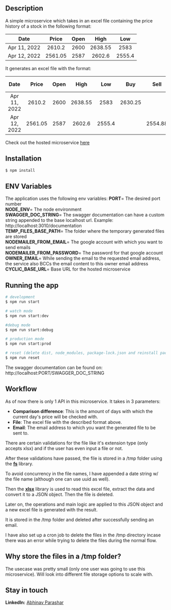 ## Description

A simple microservice which takes in an excel file containing the price history of a stock in the following format:

| Date         | Price     | Open   | High    | Low    |
| :-----:      | :---:     | :---:  | :---:   | :---:  |
| Apr 11, 2022 | 2610.2    | 2600   | 2638.55 | 2583   |
| Apr 12, 2022 | 2561.05   | 2587   | 2602.6  | 2555.4 |

It generates an excel file with the format:

| Date         | Price     | Open   | High    | Low    | Buy     | Sell    |  Profit | Total Profit |
| :-----:      | :---:     | :---:  | :---:   | :---:  | :---:   | :---:   | :---:   |   :---:      |
| Apr 11, 2022 | 2610.2    | 2600   | 2638.55 | 2583   | 2630.25 |         |         |              |
| Apr 12, 2022 | 2561.05   | 2587   | 2602.6  | 2555.4 |         | 2554.88 | -75.37  | -75.37       |

Check out the hosted microservice [here](https://abhinavp06-marketreportgenerator.cyclic.app/documentation)

## Installation

```bash
$ npm install
```

## ENV Variables

The application uses the following env variables:
  **PORT**= The desired port number  
  **NODE_ENV**= The node environment  
  **SWAGGER_DOC_STRING**= The swagger documentation can have a custom string appended to the base localhost url. Example: http://localhost:3010/documentation   
  **TEMP_FILES_BASE_PATH**= The folder where the temporary generated files are stored  
  **NODEMAILER_FROM_EMAIL**= The google account with which you want to send emails  
  **NODEMAILER_FROM_PASSWORD**= The password for that google account  
  **OWNER_EMAIL**= While sending the email to the requested email address, the service also BCCs the email content to this owner email address  
  **CYCLIC_BASE_URL**= Base URL for the hosted microservice  

## Running the app

```bash
# development
$ npm run start

# watch mode
$ npm run start:dev

#debug mode
$ npm run start:debug

# production mode
$ npm run start:prod

# reset (delete dist, node_modules, package-lock.json and reinstall packages)
$ npm run reset
```

The swagger documentation can be found on: http://localhost:PORT/SWAGGER_DOC_STRING

## Workflow

As of now there is only 1 API in this microservice. It takes in 3 parameters:
  - **Comparison difference**: This is the amount of days with which the current day's price will be checked with.
  - **File**: The excel file with the described format above.
  - **Email**: The email address to which you want the generated file to be sent to.

There are certain validations for the file like it's extension type (only accepts xlsx) and if the user has even input a file or not.

After these validations have passed, the file is stored in a /tmp folder using the **[fs](https://nodejs.org/api/fs.html)** library.

To avoid concurrency in the file names, I have appended a date string w/ the file name (although one can use uuid as well).

Then the **[xlsx](https://www.npmjs.com/package/xlsx)** library is used to read this excel file, extract the data and convert it to a JSON object. Then the file is deleted.

Later on, the operations and main logic are applied to this JSON object and a new excel file is generated with the result.

It is stored in the /tmp folder and deleted after successfully sending an email.

I have also set up a cron job to delete the files in the /tmp directory incase there was an error while trying to delete the files during the normal flow.

## Why store the files in a /tmp folder?
The usecase was pretty small (only one user was going to use this microservice). Will look into different file storage options to scale with.

## Stay in touch

**LinkedIn:**  [Abhinav Parashar](https://www.linkedin.com/in/abhinavp06/)

